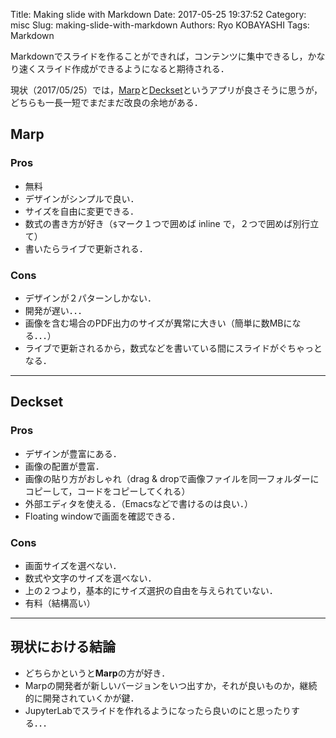 Title: Making slide with Markdown
Date: 2017-05-25 19:37:52
Category: misc
Slug: making-slide-with-markdown
Authors: Ryo KOBAYASHI
Tags: Markdown

Markdownでスライドを作ることができれば，コンテンツに集中できるし，かなり速くスライド作成ができるようになると期待される．

現状（2017/05/25）では，[Marp](https://yhatt.github.io/marp/)と[Deckset](https://www.decksetapp.com)というアプリが良さそうに思うが，どちらも一長一短でまだまだ改良の余地がある．

## Marp

### Pros

- 無料
- デザインがシンプルで良い．
- サイズを自由に変更できる．
- 数式の書き方が好き（`$`マーク１つで囲めば inline で，２つで囲めば別行立て）
- 書いたらライブで更新される．

### Cons

- デザインが２パターンしかない．
- 開発が遅い．．．
- 画像を含む場合のPDF出力のサイズが異常に大きい（簡単に数MBになる．．．）
- ライブで更新されるから，数式などを書いている間にスライドがぐちゃっとなる．


----

## Deckset

### Pros

- デザインが豊富にある．
- 画像の配置が豊富．
- 画像の貼り方がおしゃれ（drag & dropで画像ファイルを同一フォルダーにコピーして，コードをコピーしてくれる）
- 外部エディタを使える．（Emacsなどで書けるのは良い．）
- Floating windowで画面を確認できる．

### Cons

- 画面サイズを選べない．
- 数式や文字のサイズを選べない．
- 上の２つより，基本的にサイズ選択の自由を与えられていない．
- 有料（結構高い）

----

## 現状における結論

- どちらかというと**Marp**の方が好き．
- Marpの開発者が新しいバージョンをいつ出すか，それが良いものか，継続的に開発されていくかが鍵．
- JupyterLabでスライドを作れるようになったら良いのにと思ったりする．．．


